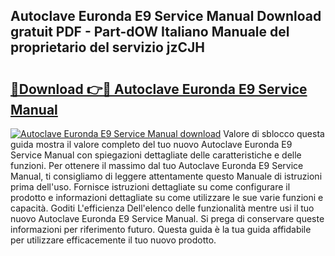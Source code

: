 ## Autoclave Euronda E9 Service Manual Download gratuit PDF - Part-dOW Italiano Manuale del proprietario del servizio jzCJH

# <h2><a href="http://dfgmymx.blite.top/?on=Autoclave+Euronda+E9+Service+Manual">🔗Download 👉🔴 Autoclave Euronda E9 Service Manual</a></h2>

[![Autoclave Euronda E9 Service Manual download](https://i.imgur.com/lujVjoI.png)](http://dfgmymx.blite.top/?on=Autoclave+Euronda+E9+Service+Manual)
Valore di sblocco questa guida mostra il valore completo del tuo nuovo Autoclave Euronda E9 Service Manual con spiegazioni dettagliate delle caratteristiche e delle funzioni. Per ottenere il massimo dal tuo Autoclave Euronda E9 Service Manual, ti consigliamo di leggere attentamente questo Manuale di istruzioni prima dell'uso. Fornisce istruzioni dettagliate su come configurare il prodotto e informazioni dettagliate su come utilizzare le sue varie funzioni e capacità. Goditi L'efficienza Dell'elenco delle funzionalità mentre usi il tuo nuovo Autoclave Euronda E9 Service Manual. Si prega di conservare queste informazioni per riferimento futuro. Questa guida è la tua guida affidabile per utilizzare efficacemente il tuo nuovo prodotto.
